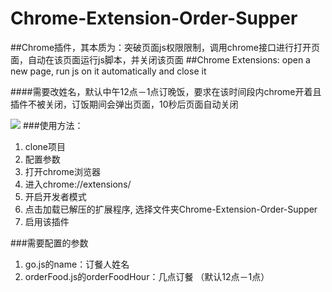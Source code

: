 # Chrome-Extension-Order-Supper

##Chrome插件，其本质为：突破页面js权限限制，调用chrome接口进行打开页面，自动在该页面运行js脚本，并关闭该页面
##Chrome Extensions: open a new page, run js on it automatically and close it

####需要改姓名，默认中午12点－1点订晚饭，要求在该时间段内chrome开着且插件不被关闭，订饭期间会弹出页面，10秒后页面自动关闭

![](http://ocuxixv24.bkt.clouddn.com/detail.png)
###使用方法：
1. clone项目
2. 配置参数
3. 打开chrome浏览器
4. 进入chrome://extensions/
5. 开启开发者模式
6. 点击加载已解压的扩展程序, 选择文件夹Chrome-Extension-Order-Supper
7. 启用该插件

###需要配置的参数
1. go.js的name：订餐人姓名
2. orderFood.js的orderFoodHour：几点订餐 （默认12点－1点）
